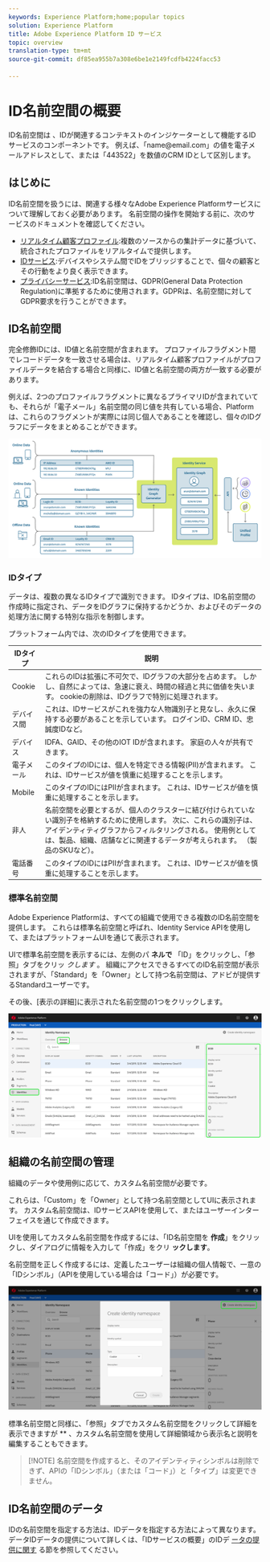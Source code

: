```yaml
---
keywords: Experience Platform;home;popular topics
solution: Experience Platform
title: Adobe Experience Platform ID サービス
topic: overview
translation-type: tm+mt
source-git-commit: df85ea955b7a308e6be1e2149fcdfb4224facc53

---
```



# ID名前空間の概要

ID名前空間は [](./home.md) 、IDが関連するコンテキストのインジケーターとして機能するIDサービスのコンポーネントです。 例えば、「name<span>@email.com」の値を電子メールアドレスとして、または「443522」を数値のCRM IDとして区別します。

## はじめに

ID名前空間を扱うには、関連する様々なAdobe Experience Platformサービスについて理解しておく必要があります。 名前空間の操作を開始する前に、次のサービスのドキュメントを確認してください。

- [リアルタイム顧客プロファイル](../profile/home.md):複数のソースからの集計データに基づいて、統合されたプロファイルをリアルタイムで提供します。
- [IDサービス](./home.md):デバイスやシステム間でIDをブリッジすることで、個々の顧客とその行動をより良く表示できます。
- [プライバシーサービス](../privacy-service/home.md):ID名前空間は、GDPR(General Data Protection Regulation)に準拠するために使用されます。GDPRは、名前空間に対してGDPR要求を行うことができます。

## ID名前空間

完全修飾IDには、ID値と名前空間が含まれます。 プロファイルフラグメント間でレコードデータを一致させる場合は、リアルタイム顧客プロファイルがプロファイルデータを結合する場合と同様に、ID値と名前空間の両方が一致する必要があります。

例えば、2つのプロファイルフラグメントに異なるプライマリIDが含まれていても、それらが「電子メール」名前空間の同じ値を共有している場合、Platformは、これらのフラグメントが実際には同じ個人であることを確認し、個々のIDグラフにデータをまとめることができます。

![](images/identity-service-stitching.png)

### IDタイプ

データは、複数の異なるIDタイプで識別できます。 IDタイプは、ID名前空間の作成時に指定され、データをIDグラフに保持するかどうか、およびそのデータの処理方法に関する特別な指示を制御します。

プラットフォーム内では、次のIDタイプを使用できます。

| IDタイプ | 説明 |
| --- | --- |
| Cookie | これらのIDは拡張に不可欠で、IDグラフの大部分を占めます。 しかし、自然によっては、急速に衰え、時間の経過と共に価値を失います。 cookieの削除は、IDグラフで特別に処理されます。 |
| デバイス間 | これは、IDサービスがこれを強力な人物識別子と見なし、永久に保持する必要があることを示しています。 ログインID、CRM ID、忠誠度IDなど。 |
| デバイス | IDFA、GAID、その他のIOT IDが含まれます。 家庭の人々が共有できます。 |
| 電子メール | このタイプのIDには、個人を特定できる情報(PII)が含まれます。 これは、IDサービスが値を慎重に処理することを示します。 |
| Mobile | このタイプのIDにはPIIが含まれます。 これは、IDサービスが値を慎重に処理することを示します。 |
| 非人 | 名前空間を必要とするが、個人のクラスターに結び付けられていない識別子を格納するために使用します。 次に、これらの識別子は、アイデンティティグラフからフィルタリングされる。 使用例としては、製品、組織、店舗などに関連するデータが考えられます。 （製品のSKUなど）。 |
| 電話番号 | このタイプのIDにはPIIが含まれます。 これは、IDサービスが値を慎重に処理することを示します。 |

### 標準名前空間

Adobe Experience Platformは、すべての組織で使用できる複数のID名前空間を提供します。 これらは標準名前空間と呼ばれ、Identity Service APIを使用して、またはプラットフォームUIを通じて表示されます。

UIで標準名前空間を表示するには、左側のパ **ネルで** 「ID」をクリックし、「参照」タブをクリッ *クします* 。 組織にアクセスできるすべてのID名前空間が表示されますが、「Standard」を「Owner」として持つ名前空間は、アドビが提供するStandardユーザーです。

その後、[表示の詳細]に表示された名前空間の1つをクリックします。

![](./images/standard-namespace-detail.png)

## 組織の名前空間の管理

組織のデータや使用例に応じて、カスタム名前空間が必要です。

これらは、「Custom」を「Owner」として持つ名前空間としてUIに表示されます。 カスタム名前空間は、IDサービスAPIを使用して、またはユーザーインターフェイスを通じて作成できます。

UIを使用してカスタム名前空間を作成するには、「ID名前空間を **作成**」をクリックし、ダイアログに情報を入力して「作成」をクリ **ックします**。

名前空間を正しく作成するには、定義したユーザーは組織の個人情報で、一意の「IDシンボル」（APIを使用している場合は「コード」）が必要です。

![](./images/create-identity-namespace.png)

標準名前空間と同様に、「参照」タブでカスタム名前空間をクリックして詳細を表示できますが ** 、カスタム名前空間を使用して詳細領域から表示名と説明を編集することもできます。

>[!NOTE] 名前空間を作成すると、そのアイデンティティシンボルは削除できず、APIの「IDシンボル」（または「コード」）と「タイプ」は変更できません。

## ID名前空間のデータ

IDの名前空間を指定する方法は、IDデータを指定する方法によって異なります。 データIDデータの提供について詳しくは、「IDサービスの概要」のIDデ [ータの提供に関す](./home.md#supplying-identity-data-to-identity-service) る節を参照してください。
